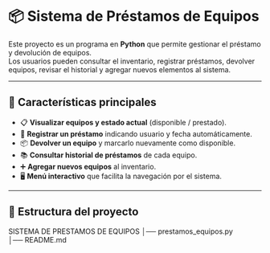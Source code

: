 # 📦 Sistema de Préstamos de Equipos

Este proyecto es un programa en **Python** que permite gestionar el préstamo y devolución de equipos.  
Los usuarios pueden consultar el inventario, registrar préstamos, devolver equipos, revisar el historial y agregar nuevos elementos al sistema.

---

## 🚀 Características principales

- 📋 **Visualizar equipos y estado actual** (disponible / prestado).  
- 🔑 **Registrar un préstamo** indicando usuario y fecha automáticamente.  
- 📦 **Devolver un equipo** y marcarlo nuevamente como disponible.  
- 📚 **Consultar historial de préstamos** de cada equipo.  
- ➕ **Agregar nuevos equipos** al inventario.  
- 🖥️ **Menú interactivo** que facilita la navegación por el sistema.  

---

## 📂 Estructura del proyecto

  SISTEMA DE PRESTAMOS DE EQUIPOS
│── prestamos_equipos.py   
│── README.md           